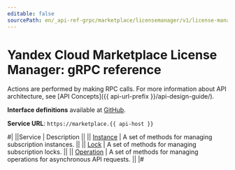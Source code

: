 ```yaml
---
editable: false
sourcePath: en/_api-ref-grpc/marketplace/licensemanager/v1/license-manager/api-ref/grpc/index.md
---
```


# Yandex Cloud Marketplace License Manager: gRPC reference

Actions are performed by making RPC calls. For more information about API architecture, see [API Concepts]({{ api-url-prefix }}/api-design-guide/).

**Interface definitions** available at [GitHub](https://github.com/yandex-cloud/cloudapi/tree/master/yandex/cloud/marketplace/licensemanager/v1).

**Service URL**: `https://marketplace.{{ api-host }}`

#|
||Service | Description ||
|| [Instance](Instance/index.md) | A set of methods for managing subscription instances. ||
|| [Lock](Lock/index.md) | A set of methods for managing subscription locks. ||
|| [Operation](Operation/index.md) | A set of methods for managing operations for asynchronous API requests. ||
|#